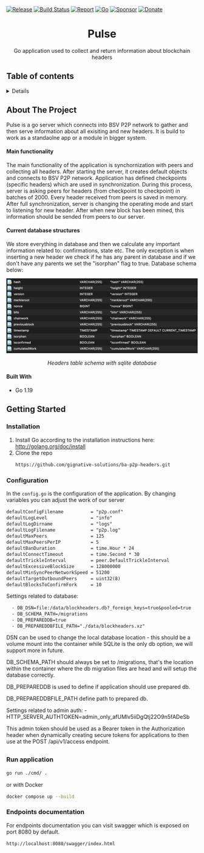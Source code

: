 [![Release](https://img.shields.io/github/release-pre/libsv/pulse.svg?logo=github&style=flat&v=1)](https://github.com/libsv/pulse/releases)
[![Build Status](https://img.shields.io/github/workflow/status/libsv/pulse/go?logo=github&v=3)](https://github.com/libsv/pulse/actions)
[![Report](https://goreportcard.com/badge/github.com/libsv/pulse?style=flat&v=1)](https://goreportcard.com/report/github.com/libsv/pulse)
[![Go](https://img.shields.io/github/go-mod/go-version/libsv/pulse?v=1)](https://golang.org/)
[![Sponsor](https://img.shields.io/badge/sponsor-libsv-181717.svg?logo=github&style=flat&v=3)](https://github.com/sponsors/libsv)
[![Donate](https://img.shields.io/badge/donate-bitcoin-ff9900.svg?logo=bitcoin&style=flat&v=3)](https://gobitcoinsv.com/#sponsor)
<br />

<h1 id="top" align="center">Pulse</h1>

  <p align="center">
    Go application used to collect and return information about blockchain headers
</div>

## Table of contents
<details>
  <!--<summary>Table of Contents</summary> -->
  <ol>
    <li>
      <a href="#about-the-project">About The Project</a>
      <ul>
        <li><a href="#built-with">Built With</a></li>
      </ul>
      <ul>
        <li><a href="#main-functionality">Main Functionality</a></li>
      </ul>
      <ul>
        <li><a href="#current-database-structures">Current database structures</a></li>
      </ul>
    </li>
    <li>
      <a href="#getting-started">Getting Started</a>
      <ul>
        <li><a href="#installation">Installation</a></li>
      </ul>
      <ul>
        <li><a href="#configuration">Configuration</a></li>
      </ul>
      <ul>
        <li><a href="#run-application">Run application</a></li>
      </ul>
    </li>
  </ol>
</details>



<!-- ABOUT THE PROJECT -->
## About The Project


Pulse is a go server which connects into BSV P2P network to gather and then serve information about all exisiting and new headers. It is build to work as a standaolne app or a module in bigger system.

#### Main functionality
The main functionality of the application is synchornization with peers and collecting all headers. After starting the server, it creates default objects and connects to BSV P2P network. Application has defined checkpoints (specific headers) which are used in synchronization. During this process, server is asking peers for headers (from checkpoint to checkpoint) in batches of 2000. Every header received from peers is saved in memory. After full synchronization, server is changing the operating mode and start to listening for new header. After when new block has been mined, this information should be sended from peers to our server.

#### Current database structures
We store everything in database and then we calculate any important information related to: confirmations, state etc.
The only exception is when inserting a new header we check if he has any parent in database and if we don't have any parents 
we set the "isorphan" flag to true.
Database schema below:

![Alt text](docs/images/headers.png?raw=true "Headers database structure")
<p align="center"><i>Headers table schema with sqlite database</i></p>


#### Built With

* Go 1.19

<!-- GETTING STARTED -->
## Getting Started

### Installation
1. Install Go according to the installation instructions here: http://golang.org/doc/install
2. Clone the repo
   ```sh
   https://github.com/gignative-solutions/ba-p2p-headers.git
   ```
    
### Configuration
In the ```config.go``` is the configuration of the application. By changing variables you can adjust the work of our server

```
defaultConfigFilename          = "p2p.conf"
defaultLogLevel                = "info"
defaultLogDirname              = "logs"
defaultLogFilename             = "p2p.log"
defaultMaxPeers                = 125
defaultMaxPeersPerIP           = 5
defaultBanDuration             = time.Hour * 24
defaultConnectTimeout          = time.Second * 30
defaultTrickleInterval         = peer.DefaultTrickleInterval
defaultExcessiveBlockSize      = 128000000
defaultMinSyncPeerNetworkSpeed = 51200
defaultTargetOutboundPeers     = uint32(8)
defaultBlocksToConfirmFork     = 10
```

Settings related to database:

      - DB_DSN=file:/data/blockheaders.db?_foreign_keys=true&pooled=true
      - DB_SCHEMA_PATH=/migrations
      - DB_PREPAREDDB=true
      - DB_PREPAREDDBFILE_PATH="./data/blockheaders.xz"

DSN can be used to change the local database location - this should be a volume mount into the container while SQLite is the only db option, we will support more in future.

DB_SCHEMA_PATH should always be set to /migrations, that's the location within the container where the db migration files are head and will setup the database correctly.

DB_PREPAREDDB is used to define if application should use prepared db.

DB_PREPAREDDBFILE_PATH define path to prepared db.


Settings related to admin auth:
      - HTTP_SERVER_AUTHTOKEN=admin_only_afUMlv5iiDgQtj22O9n5fADeSb

This admin token should be used as a Bearer token in the Authorization header when dynamically creating secure tokens for applications to then use at the POST /api/v1/access endpoint.  

## 

### Run application
```sh
go run ./cmd/ .
```
or with Docker
```sh
docker compose up --build
```

### Endpoints documentation
For endpoints documentation you can visit swagger which is exposed on port 8080 by default.
```
http://localhost:8080/swagger/index.html
```

<!-- PROJECT LOGO -->
<br />
